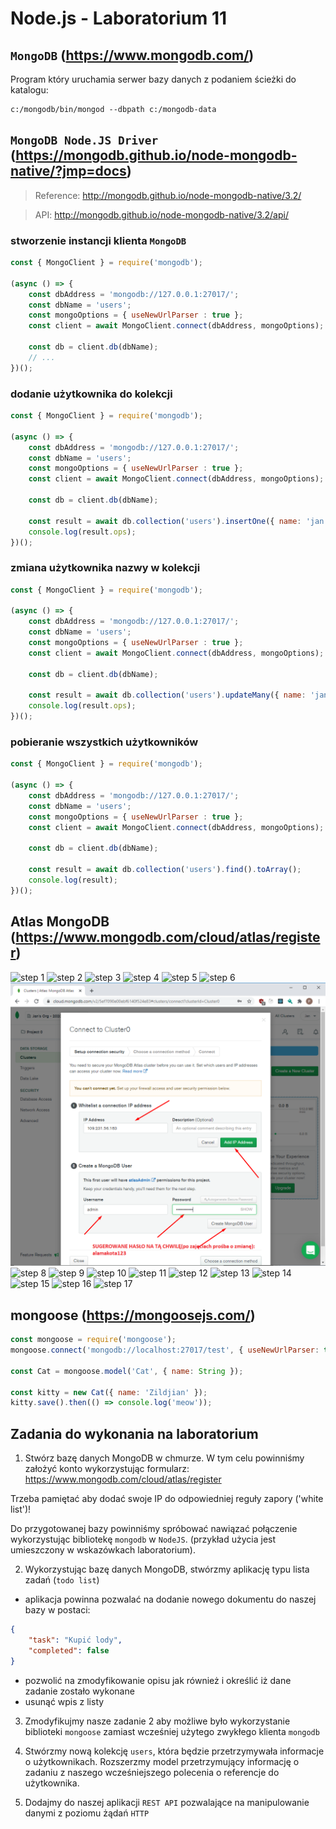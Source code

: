 # Node.js - Laboratorium 11

## `MongoDB` (https://www.mongodb.com/)

Program który uruchamia serwer bazy danych z podaniem ścieżki do katalogu:
```
c:/mongodb/bin/mongod --dbpath c:/mongodb-data
```

## `MongoDB Node.JS Driver` (https://mongodb.github.io/node-mongodb-native/?jmp=docs)

> Reference: http://mongodb.github.io/node-mongodb-native/3.2/

> API: http://mongodb.github.io/node-mongodb-native/3.2/api/

### stworzenie instancji klienta `MongoDB`
```javascript
const { MongoClient } = require('mongodb');

(async () => {
    const dbAddress = 'mongodb://127.0.0.1:27017/';
    const dbName = 'users';
    const mongoOptions = { useNewUrlParser : true };
    const client = await MongoClient.connect(dbAddress, mongoOptions);

    const db = client.db(dbName);
    // ...
})();

```

### dodanie użytkownika do kolekcji
```javascript
const { MongoClient } = require('mongodb');

(async () => {
    const dbAddress = 'mongodb://127.0.0.1:27017/';
    const dbName = 'users';
    const mongoOptions = { useNewUrlParser : true };
    const client = await MongoClient.connect(dbAddress, mongoOptions);

    const db = client.db(dbName);
    
    const result = await db.collection('users').insertOne({ name: 'jan' });
    console.log(result.ops);
})();

```

### zmiana użytkownika nazwy w kolekcji
```javascript
const { MongoClient } = require('mongodb');

(async () => {
    const dbAddress = 'mongodb://127.0.0.1:27017/';
    const dbName = 'users';
    const mongoOptions = { useNewUrlParser : true };
    const client = await MongoClient.connect(dbAddress, mongoOptions);

    const db = client.db(dbName);
    
    const result = await db.collection('users').updateMany({ name: 'jan' }, { $set: { name: 'Adam' }});
    console.log(result.ops);
})();

```

### pobieranie wszystkich użytkowników
```javascript
const { MongoClient } = require('mongodb');

(async () => {
    const dbAddress = 'mongodb://127.0.0.1:27017/';
    const dbName = 'users';
    const mongoOptions = { useNewUrlParser : true };
    const client = await MongoClient.connect(dbAddress, mongoOptions);

    const db = client.db(dbName);
    
    const result = await db.collection('users').find().toArray();
    console.log(result);
})();
```

## Atlas MongoDB (https://www.mongodb.com/cloud/atlas/register)

![step 1](./assets/01.png)
![step 2](./assets/02.png)
![step 3](./assets/03.png)
![step 4](./assets/04.png)
![step 5](./assets/05.png)
![step 6](./assets/06.png)
![step 7](./assets/07.png)
![step 8](./assets/08.png)
![step 9](./assets/09.png)
![step 10](./assets/10.png)
![step 11](./assets/11.png)
![step 12](./assets/12.png)
![step 13](./assets/13.png)
![step 14](./assets/14.png)
![step 15](./assets/15.png)
![step 16](./assets/16.png)
![step 17](./assets/17.png)

## mongoose (https://mongoosejs.com/)
```javascript
const mongoose = require('mongoose');
mongoose.connect('mongodb://localhost:27017/test', { useNewUrlParser: true });

const Cat = mongoose.model('Cat', { name: String });

const kitty = new Cat({ name: 'Zildjian' });
kitty.save().then(() => console.log('meow'));
```

## Zadania do wykonania na laboratorium

1. Stwórz bazę danych MongoDB w chmurze. W tym celu powinniśmy założyć konto wykorzystując formularz: https://www.mongodb.com/cloud/atlas/register 

Trzeba pamiętać aby dodać swoje IP do odpowiedniej reguły zapory ('white list')!

Do przygotowanej bazy powinniśmy spróbować nawiązać połączenie wykorzystując bibliotekę `mongodb` w `NodeJS`. (przykład użycia jest umieszczony w wskazówkach laboratorium).

2. Wykorzystując bazę danych MongoDB, stwórzmy aplikację typu lista zadań (`todo list`)

- aplikacja powinna pozwalać na dodanie nowego dokumentu do naszej bazy w postaci:
```JSON
{
	"task": "Kupić lody",
	"completed": false
}
```
- pozwolić na zmodyfikowanie opisu jak również i określić iż dane zadanie zostało wykonane
- usunąć wpis z listy

3. Zmodyfikujmy nasze zadanie 2 aby możliwe było wykorzystanie biblioteki `mongoose` zamiast wcześniej użytego zwykłego klienta `mongodb`

4. Stwórzmy nową kolekcję `users`, która będzie przetrzymywała informacje o użytkownikach. Rozszerzmy model przetrzymujący informację o zadaniu z naszego wcześniejszego polecenia o referencje do użytkownika.

5. Dodajmy do naszej aplikacji `REST API` pozwalające na manipulowanie danymi z poziomu żądań `HTTP`
